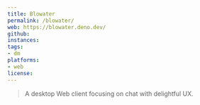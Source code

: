 ```yaml
---
title: Blowater
permalink: /blowater/
web: https://blowater.deno.dev/
github: 
instances:
tags:
- dm
platforms:
- web
license: 
---
```


> A desktop Web client focusing on chat with delightful UX.
 